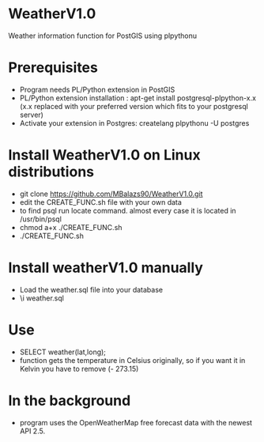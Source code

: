 WeatherV1.0
===========

Weather information function for PostGIS using plpythonu

# Prerequisites

- Program needs PL/Python extension in PostGIS
- PL/Python extension installation : apt-get install postgresql-plpython-x.x (x.x replaced with your preferred version
which fits to your postgresql server)
- Activate your extension in Postgres: createlang plpythonu -U postgres

# Install WeatherV1.0 on Linux distributions

- git clone https://github.com/MBalazs90/WeatherV1.0.git
- edit the CREATE_FUNC.sh file with your own data
- to find psql run locate command. almost every case it is located in /usr/bin/psql
- chmod a+x ./CREATE_FUNC.sh
- ./CREATE_FUNC.sh

# Install weatherV1.0 manually

- Load the weather.sql file into your database
- \i weather.sql

# Use

- SELECT weather(lat,long);
- function gets the temperature in Celsius originally, so if you want it in Kelvin you have to remove
(- 273.15)

# In the background

- program uses the OpenWeatherMap free forecast data with the newest API 2.5.
